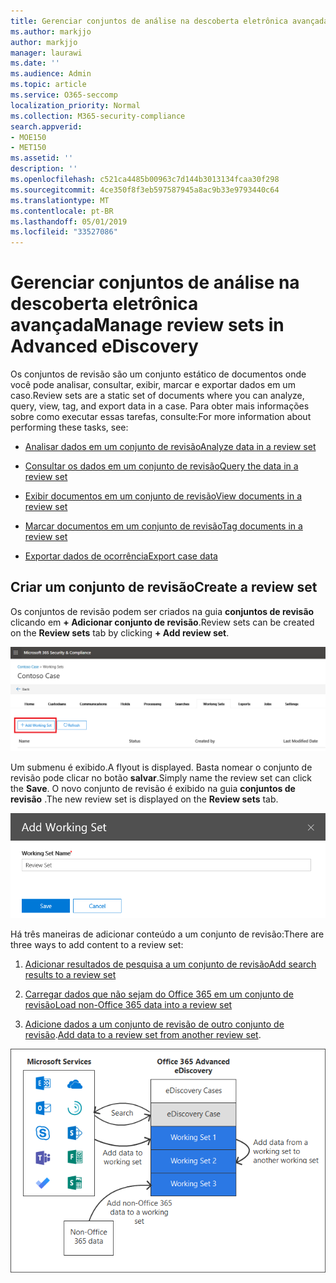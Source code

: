 ```yaml
---
title: Gerenciar conjuntos de análise na descoberta eletrônica avançada
ms.author: markjjo
author: markjjo
manager: laurawi
ms.date: ''
ms.audience: Admin
ms.topic: article
ms.service: O365-seccomp
localization_priority: Normal
ms.collection: M365-security-compliance
search.appverid:
- MOE150
- MET150
ms.assetid: ''
description: ''
ms.openlocfilehash: c521ca4485b00963c7d144b3013134fcaa30f298
ms.sourcegitcommit: 4ce350f8f3eb597587945a8ac9b33e9793440c64
ms.translationtype: MT
ms.contentlocale: pt-BR
ms.lasthandoff: 05/01/2019
ms.locfileid: "33527086"
---
```

# <a name="manage-review-sets-in-advanced-ediscovery"></a><span data-ttu-id="8f6bb-102">Gerenciar conjuntos de análise na descoberta eletrônica avançada</span><span class="sxs-lookup"><span data-stu-id="8f6bb-102">Manage review sets in Advanced eDiscovery</span></span>

<span data-ttu-id="8f6bb-103">Os conjuntos de revisão são um conjunto estático de documentos onde você pode analisar, consultar, exibir, marcar e exportar dados em um caso.</span><span class="sxs-lookup"><span data-stu-id="8f6bb-103">Review sets are a static set of documents where you can analyze, query, view, tag, and export data in a case.</span></span> <span data-ttu-id="8f6bb-104">Para obter mais informações sobre como executar essas tarefas, consulte:</span><span class="sxs-lookup"><span data-stu-id="8f6bb-104">For more information about performing these tasks, see:</span></span>

- [<span data-ttu-id="8f6bb-105">Analisar dados em um conjunto de revisão</span><span class="sxs-lookup"><span data-stu-id="8f6bb-105">Analyze data in a review set</span></span>](analyzing-data-in-review-set.md)

- [<span data-ttu-id="8f6bb-106">Consultar os dados em um conjunto de revisão</span><span class="sxs-lookup"><span data-stu-id="8f6bb-106">Query the data in a review set</span></span>](review-set-search.md)

- [<span data-ttu-id="8f6bb-107">Exibir documentos em um conjunto de revisão</span><span class="sxs-lookup"><span data-stu-id="8f6bb-107">View documents in a review set</span></span>](view-documents-in-review-set.md)

- [<span data-ttu-id="8f6bb-108">Marcar documentos em um conjunto de revisão</span><span class="sxs-lookup"><span data-stu-id="8f6bb-108">Tag documents in a review set</span></span>](tagging-documents.md)

- [<span data-ttu-id="8f6bb-109">Exportar dados de ocorrência</span><span class="sxs-lookup"><span data-stu-id="8f6bb-109">Export case data</span></span>](exporting-data-ediscover20.md)

## <a name="create-a-review-set"></a><span data-ttu-id="8f6bb-110">Criar um conjunto de revisão</span><span class="sxs-lookup"><span data-stu-id="8f6bb-110">Create a review set</span></span>

<span data-ttu-id="8f6bb-111">Os conjuntos de revisão podem ser criados na guia **conjuntos de revisão** clicando em **+ Adicionar conjunto de revisão**.</span><span class="sxs-lookup"><span data-stu-id="8f6bb-111">Review sets can be created on the **Review sets** tab by clicking **+ Add review set**.</span></span>

![Adicionar conjunto de revisão](../media/f45c51d9-585d-47d1-b7fb-0288715e0b6a.png)

<span data-ttu-id="8f6bb-113">Um submenu é exibido.</span><span class="sxs-lookup"><span data-stu-id="8f6bb-113">A flyout is displayed.</span></span>  <span data-ttu-id="8f6bb-114">Basta nomear o conjunto de revisão pode clicar no botão **salvar**.</span><span class="sxs-lookup"><span data-stu-id="8f6bb-114">Simply name the review set can click the **Save**.</span></span>  <span data-ttu-id="8f6bb-115">O novo conjunto de revisão é exibido na guia **conjuntos de revisão** .</span><span class="sxs-lookup"><span data-stu-id="8f6bb-115">The new review set is displayed on the **Review sets** tab.</span></span>

![Adicionar submenu de conjunto de revisão](../media/5e5c99f8-42ca-4c2f-960f-f1a5709569d1.png)

<span data-ttu-id="8f6bb-117">Há três maneiras de adicionar conteúdo a um conjunto de revisão:</span><span class="sxs-lookup"><span data-stu-id="8f6bb-117">There are three ways to add content to a review set:</span></span>

1. [<span data-ttu-id="8f6bb-118">Adicionar resultados de pesquisa a um conjunto de revisão</span><span class="sxs-lookup"><span data-stu-id="8f6bb-118">Add search results to a review set</span></span>](add-data-to-review-set.md)

2. [<span data-ttu-id="8f6bb-119">Carregar dados que não sejam do Office 365 em um conjunto de revisão</span><span class="sxs-lookup"><span data-stu-id="8f6bb-119">Load non-Office 365 data into a review set</span></span>](load-non-office365-data.md)

3. <span data-ttu-id="8f6bb-120">[Adicione dados a um conjunto de revisão de outro conjunto de revisão](add-data-to-review-set-from-another-review-set.md).</span><span class="sxs-lookup"><span data-stu-id="8f6bb-120">[Add data to a review set from another review set](add-data-to-review-set-from-another-review-set.md).</span></span>

![revisar conjuntos](../media/1f1f4efd-c03b-4255-bc3d-df358e56549c.png)

